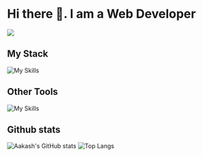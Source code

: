 # Hi there 👋. I am a Web Developer
![](https://komarev.com/ghpvc/?username=Dark-ak&color=green)

## My Stack

![My Skills](https://skillicons.dev/icons?i=mongodb,express,react,nodejs)

## Other Tools
![My Skills](https://skillicons.dev/icons?i=python,mysql,redux,c,tailwind,nextjs,restAPI)

## Github stats

![Aakash's GitHub stats](https://github-readme-stats.vercel.app/api?username=Dark-ak&show_icons=true&theme=synthwave)
![Top Langs](https://github-readme-stats.vercel.app/api/top-langs/?username=Dark-ak&show_icons=true&theme=synthwave&layout=compact)
